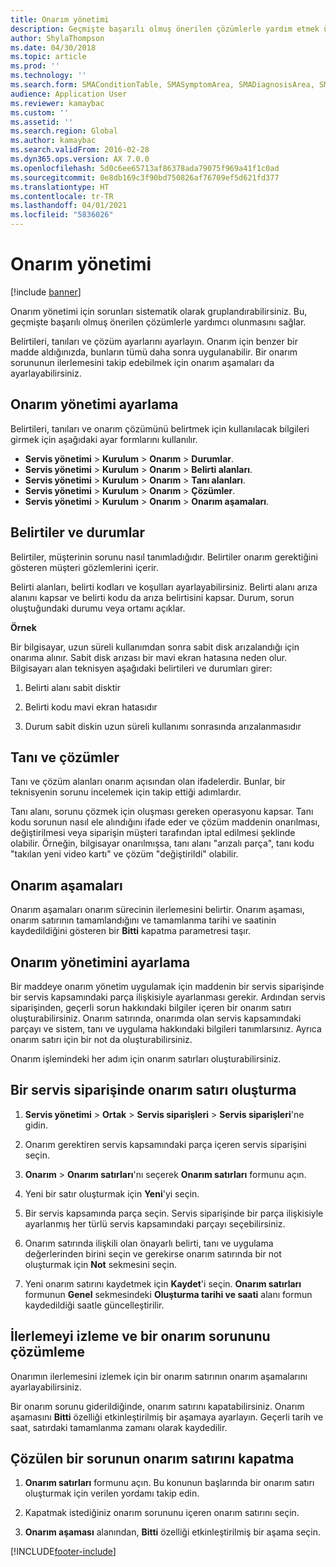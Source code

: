 ```yaml
---
title: Onarım yönetimi
description: Geçmişte başarılı olmuş önerilen çözümlerle yardım etmek üzere sorunları sistematik olarak gruplayın.
author: ShylaThompson
ms.date: 04/30/2018
ms.topic: article
ms.prod: ''
ms.technology: ''
ms.search.form: SMAConditionTable, SMASymptomArea, SMADiagnosisArea, SMAResolutionTable, SMARepairStage
audience: Application User
ms.reviewer: kamaybac
ms.custom: ''
ms.assetid: ''
ms.search.region: Global
ms.author: kamaybac
ms.search.validFrom: 2016-02-28
ms.dyn365.ops.version: AX 7.0.0
ms.openlocfilehash: 5d0c6ee65713af86378ada79075f969a41f1c0ad
ms.sourcegitcommit: 0e8db169c3f90bd750826af76709ef5d621fd377
ms.translationtype: HT
ms.contentlocale: tr-TR
ms.lasthandoff: 04/01/2021
ms.locfileid: "5836026"
---
```

# <a name="repair-management"></a>Onarım yönetimi       

[!include [banner](../includes/banner.md)]


Onarım yönetimi için sorunları sistematik olarak gruplandırabilirsiniz. Bu, geçmişte başarılı olmuş önerilen çözümlerle yardımcı olunmasını sağlar.

Belirtileri, tanıları ve çözüm ayarlarını ayarlayın. Onarım için benzer bir madde aldığınızda, bunların tümü daha sonra uygulanabilir. Bir onarım sorununun ilerlemesini takip edebilmek için onarım aşamaları da ayarlayabilirsiniz.

## <a name="setting-up-repair-management"></a>Onarım yönetimi ayarlama

Belirtileri, tanıları ve onarım çözümünü belirtmek için kullanılacak bilgileri girmek için aşağıdaki ayar formlarını kullanılır.

- **Servis yönetimi** \> **Kurulum** \> **Onarım** \> **Durumlar**.
- **Servis yönetimi** \> **Kurulum** \> **Onarım** \> **Belirti alanları**.
-  **Servis yönetimi** \> **Kurulum** \> **Onarım** \> **Tanı alanları**.
- **Servis yönetimi** \> **Kurulum** \> **Onarım** \> **Çözümler**.
- **Servis yönetimi** \> **Kurulum** \> **Onarım** \> **Onarım aşamaları**.

## <a name="symptoms-and-conditions"></a>Belirtiler ve durumlar

Belirtiler, müşterinin sorunu nasıl tanımladığıdır. Belirtiler onarım gerektiğini gösteren müşteri gözlemlerini içerir.

Belirti alanları, belirti kodları ve koşulları ayarlayabilirsiniz. Belirti alanı arıza alanını kapsar ve belirti kodu da arıza belirtisini kapsar. Durum, sorun oluştuğundaki durumu veya ortamı açıklar.

**Örnek**

Bir bilgisayar, uzun süreli kullanımdan sonra sabit disk arızalandığı için onarıma alınır. Sabit disk arızası bir mavi ekran hatasına neden olur. Bilgisayarı alan teknisyen aşağıdaki belirtileri ve durumları girer:

1.  Belirti alanı sabit disktir

2.  Belirti kodu mavi ekran hatasıdır

3.  Durum sabit diskin uzun süreli kullanımı sonrasında arızalanmasıdır

## <a name="diagnosis-and-resolutions"></a>Tanı ve çözümler

Tanı ve çözüm alanları onarım açısından olan ifadelerdir. Bunlar, bir teknisyenin sorunu incelemek için takip ettiği adımlardır.

Tanı alanı, sorunu çözmek için oluşması gereken operasyonu kapsar. Tanı kodu sorunun nasıl ele alındığını ifade eder ve çözüm maddenin onarılması, değiştirilmesi veya siparişin müşteri tarafından iptal edilmesi şeklinde olabilir. Örneğin, bilgisayar onarılmışsa, tanı alanı "arızalı parça", tanı kodu "takılan yeni video kartı" ve çözüm "değiştirildi" olabilir.

## <a name="repair-stages"></a>Onarım aşamaları

Onarım aşamaları onarım sürecinin ilerlemesini belirtir. Onarım aşaması, onarım satırının tamamlandığını ve tamamlanma tarihi ve saatinin kaydedildiğini gösteren bir **Bitti** kapatma parametresi taşır.

## <a name="applying-repair-management"></a>Onarım yönetimini ayarlama

Bir maddeye onarım yönetim uygulamak için maddenin bir servis siparişinde bir servis kapsamındaki parça ilişkisiyle ayarlanması gerekir. Ardından servis siparişinden, geçerli sorun hakkındaki bilgiler içeren bir onarım satırı oluşturabilirsiniz. Onarım satırında, onarımda olan servis kapsamındaki parçayı ve sistem, tanı ve uygulama hakkındaki bilgileri tanımlarsınız. Ayrıca onarım satırı için bir not da oluşturabilirsiniz.

Onarım işlemindeki her adım için onarım satırları oluşturabilirsiniz.

## <a name="create-a-repair-line-on-a-service-order"></a>Bir servis siparişinde onarım satırı oluşturma

1.  **Servis yönetimi** \> **Ortak** \> **Servis siparişleri** \> **Servis siparişleri**'ne gidin.

2.  Onarım gerektiren servis kapsamındaki parça içeren servis siparişini seçin.

3.  **Onarım** \> **Onarım satırları**'nı seçerek **Onarım satırları** formunu açın.

4.  Yeni bir satır oluşturmak için **Yeni**'yi seçin.

5.  Bir servis kapsamında parça seçin. Servis siparişinde bir parça ilişkisiyle ayarlanmış her türlü servis kapsamındaki parçayı seçebilirsiniz.

6.  Onarım satırında ilişkili olan önayarlı belirti, tanı ve uygulama değerlerinden birini seçin ve gerekirse onarım satırında bir not oluşturmak için **Not** sekmesini seçin.

7.  Yeni onarım satırını kaydetmek için **Kaydet**'i seçin. **Onarım satırları** formunun **Genel** sekmesindeki **Oluşturma tarihi ve saati** alanı formun kaydedildiği saatle güncelleştirilir.

## <a name="tracking-progress-and-resolving-a-repair-issue"></a>İlerlemeyi izleme ve bir onarım sorununu çözümleme

Onarımın ilerlemesini izlemek için bir onarım satırının onarım aşamalarını ayarlayabilirsiniz.

Bir onarım sorunu giderildiğinde, onarım satırını kapatabilirsiniz. Onarım aşamasını **Bitti** özelliği etkinleştirilmiş bir aşamaya ayarlayın. Geçerli tarih ve saat, satırdaki tamamlanma zamanı olarak kaydedilir.

## <a name="close-a-repair-line-for-a-resolved-issue"></a>Çözülen bir sorunun onarım satırını kapatma

1.  **Onarım satırları** formunu açın. Bu konunun başlarında bir onarım satırı oluşturmak için verilen yordamı takip edin.

2.  Kapatmak istediğiniz onarım sorununu içeren onarım satırını seçin.

3.  **Onarım aşaması** alanından, **Bitti** özelliği etkinleştirilmiş bir aşama seçin.

  




[!INCLUDE[footer-include](../../includes/footer-banner.md)]